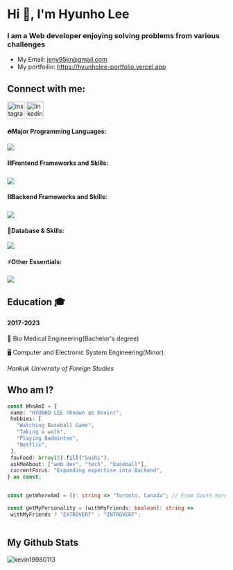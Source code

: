 <h1 align="left">Hi 👋, I'm Hyunho Lee </h1>
<h3 align="left">I am a Web developer enjoying solving problems from various challenges</h3>

- My Email: jeny95kr@gmail.com
- My portfoilio: https://hyunholee-portfolio.vercel.app

## Connect with me:
<p align="left">
<a href="https://instagram.com/hyunho4259" target="_blank"><img align="center" src="https://raw.githubusercontent.com/rahuldkjain/github-profile-readme-generator/master/src/images/icons/Social/instagram.svg" alt="instagram" height="40" width="40" /></a>
<a href="https://www.linkedin.com/in/Hyunho-lee" target="_blank"><img align="center" src="https://images.rawpixel.com/image_png_800/czNmcy1wcml2YXRlL3Jhd3BpeGVsX2ltYWdlcy93ZWJzaXRlX2NvbnRlbnQvbHIvdjk4Mi1kNS0xMF8xLnBuZw.png" alt="linkedin" height="40" width="40" /></a>
</p>

#### 🔥Major Programming Languages:

  <div align="left">
    <img src="https://skillicons.dev/icons?i=c,cpp,js,ts,py" />
  </div>

<!-- Libraries and Frameworks -->

#### ⛓️Frontend Frameworks and Skills:

  <div align="left">      
    <img src="https://skillicons.dev/icons?i=html,css,vite,react,nextjs,tailwind" />
  </div>

#### ⛓️Backend Frameworks and Skills:

  <div align="left">      
    <img src="https://skillicons.dev/icons?i=nodejs,express" />
  </div>
<!-- Databases -->

#### 🧵Database & Skills:

  <div align="left">      
    <img src="https://skillicons.dev/icons?i=postgres,mongodb,postman" />
  </div>

<!-- Tools and Technologies -->

#### ⚡️Other Essentials:

  <div align="left">      
    <img src="https://skillicons.dev/icons?i=github,jest,vitest,npm" />
  </div>
</div>


## Education 🎓
<h4 align="left">2017-2023</h3>
<p align="left">🧬 Bio Medical Engineering(Bachelor's degree)</p>
<p align="left">🖥️ Computer and Electronic System Engineering(Minor)</p>
<p align="left"><i>Hankuk University of Foreign Studies</i></p>


 ## Who am I?
 ```typescript
const WhoAmI = {
  name: "HYUNHO LEE (Known as Kevin)",
  hobbies: [
    "Watching Baseball Game",
    "Taking a walk",
    "Playing Badminton",
    "Netflix",
  ],
  favFood: Array(5).fill("Sushi"),
  askMeAbout: ["web dev", "tech", "baseball"],
  currentFocus: "Expanding expertise into Backend",
} as const;


const getWhereAmI = (): string => "Toronto, Canada"; // From South Korea

const getMyPersonality = (withMyFriends: boolean): string =>
  withMyFriends ? "EXTROVERT" : "INTROVERT";
	
 ```

## My Github Stats
<p><img align="center" src="https://github-readme-streak-stats.herokuapp.com/?user=kevin19980113&theme=highcontrast" alt="kevin19980113" /></p>


